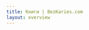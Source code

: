 ```yaml
---
title: Книги | BezKaries.com
layout: overview
---
```


<script>
  window.location.replace("/recommended/#books");
</script>
